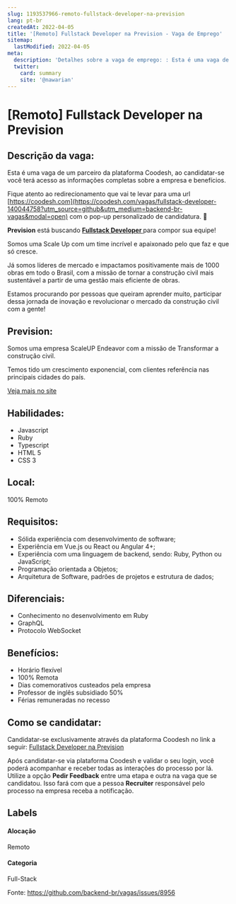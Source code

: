 ```yaml
---
slug: 1193537966-remoto-fullstack-developer-na-prevision
lang: pt-br
createdAt: 2022-04-05
title: '[Remoto] Fullstack Developer na Prevision - Vaga de Emprego'
sitemap:
  lastModified: 2022-04-05
meta:
  description: 'Detalhes sobre a vaga de emprego: : Esta é uma vaga de um parceiro da plataforma Coodesh, ao candidatar-se você terá acesso as informações completas sobre a empresa e benefícios.  Fique atento ao redirecionamento que vai te levar para uma url [https://coodesh.com](https://coodesh.com/vagas/fullstack-developer-140044758?utm_source=github&utm_medium=backend-br-vagas&modal=open) com o pop-up personalizado de candidatura. 👋 <p><strong>Prevision</strong> está buscando <strong><ins>Fullstack Developer </ins></strong>para compor sua equipe!</p> <p>Somos uma Scale Up com um time incrível e apaixonado pelo que faz e que só cresce.</p> <p>Já somos líderes de mercado e impactamos positivamente mais de 1000 obras em todo o Brasil, com a missão de tornar a construção civil mais sustentável a partir de uma gestão mais eficiente de obras.</p> <p>Estamos procurando por pessoas que queiram aprender muito, participar dessa jornada de inovação e revolucionar o mercado da construção civil com a gente!</p>'
  twitter:
    card: summary
    site: '@nawarian'
---
```


# [Remoto] Fullstack Developer na Prevision

## Descrição da vaga: 
Esta é uma vaga de um parceiro da plataforma Coodesh, ao candidatar-se você terá acesso as informações completas sobre a empresa e benefícios.


Fique atento ao redirecionamento que vai te levar para uma url [https://coodesh.com](https://coodesh.com/vagas/fullstack-developer-140044758?utm_source=github&utm_medium=backend-br-vagas&modal=open) com o pop-up personalizado de candidatura. 👋
<p><strong>Prevision</strong> está buscando <strong><ins>Fullstack Developer </ins></strong>para compor sua equipe!</p>
<p>Somos uma Scale Up com um time incrível e apaixonado pelo que faz e que só cresce.</p>
<p>Já somos líderes de mercado e impactamos positivamente mais de 1000 obras em todo o Brasil, com a missão de tornar a construção civil mais sustentável a partir de uma gestão mais eficiente de obras.</p>
<p>Estamos procurando por pessoas que queiram aprender muito, participar dessa jornada de inovação e revolucionar o mercado da construção civil com a gente!</p>

## Prevision: 
 <p>Somos uma empresa ScaleUP Endeavor com a missão de Transformar a construção civil.</p>
<p>Temos tido um crescimento exponencial, com clientes referência nas principais cidades do país.</p><a href='https://coodesh.com/empresas/prevision'>Veja mais no site</a>

 ## Habilidades: 
 - Javascript 
- Ruby 
- Typescript 
- HTML 5 
- CSS 3
## Local: 
 100% Remoto
## Requisitos: 
 - Sólida experiência com desenvolvimento de software; 
- Experiência em Vue.js ou React ou Angular 4+; 
- Experiência com uma linguagem de backend, sendo: Ruby, Python ou JavaScript; 
- Programação orientada a Objetos; 
- Arquitetura de Software, padrões de projetos e estrutura de dados;
## Diferenciais: 
 - Conhecimento no desenvolvimento em Ruby 
- GraphQL 
- Protocolo WebSocket
## Benefícios: 
 - Horário flexível  
- 100% Remota 
- Dias comemorativos custeados pela empresa 
- Professor de inglês subsidiado 50% 
- Férias remuneradas no recesso
## Como se candidatar:
Candidatar-se exclusivamente através da plataforma Coodesh no link a seguir: [Fullstack Developer na Prevision](https://coodesh.com/vagas/fullstack-developer-140044758?utm_source=github&utm_medium=backend-br-vagas&modal=open)


Após candidatar-se via plataforma Coodesh e validar o seu login, você poderá acompanhar e receber todas as interações do processo por lá. Utilize a opção **Pedir Feedback** entre uma etapa e outra na vaga que se candidatou. Isso fará com que a pessoa **Recruiter** responsável pelo processo na empresa receba a notificação.
## Labels
#### Alocação
Remoto
#### Categoria
Full-Stack

Fonte: https://github.com/backend-br/vagas/issues/8956